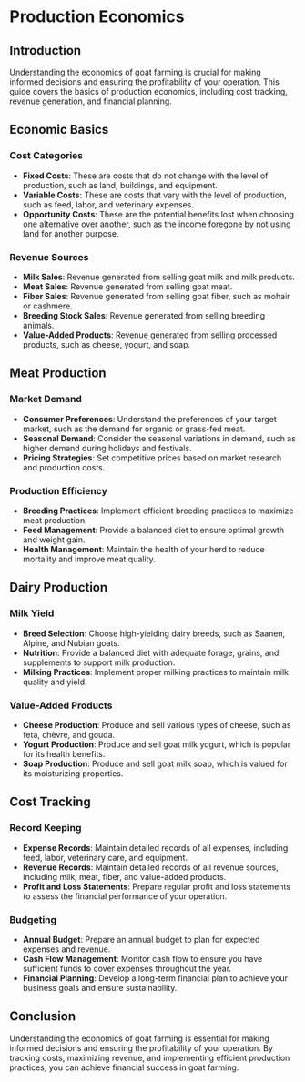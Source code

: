 # Production Economics

## Introduction

Understanding the economics of goat farming is crucial for making informed decisions and ensuring the profitability of your operation. This guide covers the basics of production economics, including cost tracking, revenue generation, and financial planning.

## Economic Basics

### Cost Categories

- **Fixed Costs**: These are costs that do not change with the level of production, such as land, buildings, and equipment.
- **Variable Costs**: These are costs that vary with the level of production, such as feed, labor, and veterinary expenses.
- **Opportunity Costs**: These are the potential benefits lost when choosing one alternative over another, such as the income foregone by not using land for another purpose.

### Revenue Sources

- **Milk Sales**: Revenue generated from selling goat milk and milk products.
- **Meat Sales**: Revenue generated from selling goat meat.
- **Fiber Sales**: Revenue generated from selling goat fiber, such as mohair or cashmere.
- **Breeding Stock Sales**: Revenue generated from selling breeding animals.
- **Value-Added Products**: Revenue generated from selling processed products, such as cheese, yogurt, and soap.

## Meat Production

### Market Demand

- **Consumer Preferences**: Understand the preferences of your target market, such as the demand for organic or grass-fed meat.
- **Seasonal Demand**: Consider the seasonal variations in demand, such as higher demand during holidays and festivals.
- **Pricing Strategies**: Set competitive prices based on market research and production costs.

### Production Efficiency

- **Breeding Practices**: Implement efficient breeding practices to maximize meat production.
- **Feed Management**: Provide a balanced diet to ensure optimal growth and weight gain.
- **Health Management**: Maintain the health of your herd to reduce mortality and improve meat quality.

## Dairy Production

### Milk Yield

- **Breed Selection**: Choose high-yielding dairy breeds, such as Saanen, Alpine, and Nubian goats.
- **Nutrition**: Provide a balanced diet with adequate forage, grains, and supplements to support milk production.
- **Milking Practices**: Implement proper milking practices to maintain milk quality and yield.

### Value-Added Products

- **Cheese Production**: Produce and sell various types of cheese, such as feta, chèvre, and gouda.
- **Yogurt Production**: Produce and sell goat milk yogurt, which is popular for its health benefits.
- **Soap Production**: Produce and sell goat milk soap, which is valued for its moisturizing properties.

## Cost Tracking

### Record Keeping

- **Expense Records**: Maintain detailed records of all expenses, including feed, labor, veterinary care, and equipment.
- **Revenue Records**: Maintain detailed records of all revenue sources, including milk, meat, fiber, and value-added products.
- **Profit and Loss Statements**: Prepare regular profit and loss statements to assess the financial performance of your operation.

### Budgeting

- **Annual Budget**: Prepare an annual budget to plan for expected expenses and revenue.
- **Cash Flow Management**: Monitor cash flow to ensure you have sufficient funds to cover expenses throughout the year.
- **Financial Planning**: Develop a long-term financial plan to achieve your business goals and ensure sustainability.

## Conclusion

Understanding the economics of goat farming is essential for making informed decisions and ensuring the profitability of your operation. By tracking costs, maximizing revenue, and implementing efficient production practices, you can achieve financial success in goat farming.
